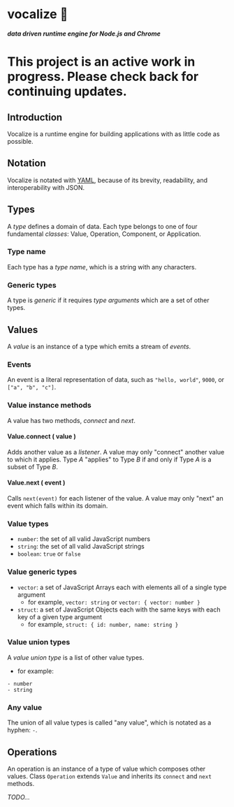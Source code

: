 # vocalize 🎤
***data driven runtime engine for Node.js and Chrome***

# This project is an active work in progress. Please check back for continuing updates.

## Introduction

Vocalize is a runtime engine for building applications with as little code as possible.

## Notation

Vocalize is notated with [YAML](http://yaml.org/), because of its brevity, readability, and interoperability with JSON.

## Types

A *type* defines a domain of data. Each type belongs to one of four fundamental *classes*: Value, Operation, Component, or Application.

### Type name

Each type has a *type name*, which is a string with any characters.

### Generic types

A type is *generic* if it requires *type arguments* which are a set of other types.

## Values

A *value* is an instance of a type which emits a stream of *events*.

### Events

An event is a literal representation of data, such as `"hello, world"`, `9000`, or `["a", "b", "c"]`.

### Value instance methods

A value has two methods, *connect* and *next*.

#### Value.connect ( value )

Adds another value as a *listener*. A value may only "connect" another value to which it applies. Type *A* "applies" to Type *B* if and only if Type *A* is a subset of Type *B*.

#### Value.next ( event )

Calls `next(event)` for each listener of the value. A value may only "next" an event which falls within its domain.

### Value types

- `number`: the set of all valid JavaScript numbers
- `string`: the set of all valid JavaScript strings
- `boolean`: `true` or `false`

### Value generic types

- `vector`: a set of JavaScript Arrays each with elements all of a single type argument
  - for example, `vector: string` or `vector: { vector: number }`
- `struct`: a set of JavaScript Objects each with the same keys with each key of a given type argument
  - for example, `struct: { id: number, name: string }`
  
### Value union types

A *value union type* is a list of other value types.
  - for example:
```
- number
- string
```

### Any value

The union of all value types is called "any value", which is notated as a hyphen: `-`.

## Operations

An operation is an instance of a type of value which composes other values. Class `Operation` extends `Value` and inherits its `connect` and `next` methods.

*TODO...*
